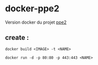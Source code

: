 # docker-ppe2

Version docker du projet <a href="https://github.com/AcensJJ/PPE2">ppe2</a>

## create :
 
`docker build <IMAGE> -t <NAME>`

`docker run -d -p 80:80 -p 443:443 <NAME>`
